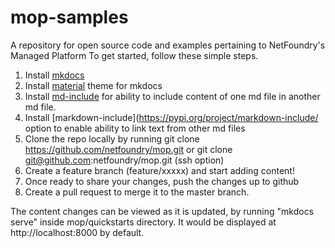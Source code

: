 # mop-samples
A repository for open source code and examples pertaining to NetFoundry's Managed Platform
To get started, follow these simple steps.
1. Install [mkdocs](https://www.mkdocs.org/)
1. Install [material](https://squidfunk.github.io/mkdocs-material/) theme for mkdocs
1. Install [md-include](https://pypi.org/project/markdown-include/) for ability to include content of one md file in another md file.
1. Install [markdown-include](https://pypi.org/project/markdown-include/ option to enable ability to link text from other md files
1. Clone the repo locally by running git clone https://github.com/netfoundry/mop.git or git clone git@github.com:netfoundry/mop.git (ssh option)
1. Create a feature branch (feature/xxxxx) and start adding content!
1. Once ready to share your changes, push the changes up to github
1. Create  a pull request to merge it to the master branch.

The content changes can be viewed as it is updated, by running "mkdocs serve" inside mop/quickstarts directory. It would be displayed at http://localhost:8000 by default.

